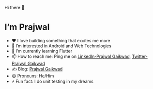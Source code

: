 Hi there 👋

# I’m Prajwal

- ❤ I love building something that excites me more
- 👀 I’m interested in Android and Web Technologies
- 🌱 I’m currently learning Flutter
- 📫 How to reach me: Ping me on [LinkedIn-Prajwal Gaikwad](https://www.linkedin.com/in/prajwal-gaikwad-a522791a1/), [Twitter-Prajwal Gaikwad](https://twitter.com/iprajwalG)
- ✍ Blog: [Prajwal Gaikwad](https://hashnode.com/@PrajwalG)
- 😄 Pronouns: He/Him
- ⚡ Fun fact: I do unit testing in my dreams
 

<!--  <p align="center">
 <img height="180em" src="https://github-readme-stats.vercel.app/api?username=prajwalg7&theme=tokyonight&layout=compact">        
<img height="180em" src="https://github-readme-stats.vercel.app/api/top-langs/?username=prajwalg7&theme=tokyonight&layout=compact">
<img height="180em" src="https://github-readme-streak-stats.herokuapp.com/?user=prajwalg7&theme=tokyonight">
  </p> -->
 



<!---
PrajwalG7/PrajwalG7 is a ✨ special ✨ repository because its `README.md` (this file) appears on your GitHub profile.
You can click the Preview link to take a look at your changes.
--->
